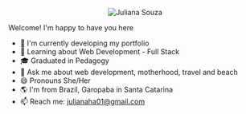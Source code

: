 <div align='center'>

![Juliana Souza](https://user-images.githubusercontent.com/65184920/184556591-a8626be1-f949-4ccf-9c36-6c49c12f1f6c.png)
  
</div>

Welcome! I'm happy to have you here
- 🔭 I'm currently developing my portfolio
- 🌱 Learning about Web Development - Full Stack
- 🎓 Graduated in Pedagogy
- 💬 Ask me about web development, motherhood, travel and beach
- 😄 Pronouns She/Her
- 🌎 I'm from Brazil, Garopaba in Santa Catarina
- 📫 Reach me: julianaha01@gmail.com
